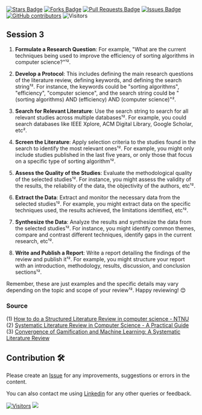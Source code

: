 <a href="https://github.com/drshahizan/SLR-MIIT/stargazers"><img src="https://img.shields.io/github/stars/drshahizan/SLR-MIIT" alt="Stars Badge"/></a>
<a href="https://github.com/drshahizan/SLR-MIIT/network/members"><img src="https://img.shields.io/github/forks/drshahizan/SLR-MIIT" alt="Forks Badge"/></a>
<a href="https://github.com/drshahizan/SLR-MIIT"><img src="https://img.shields.io/github/issues-pr/drshahizan/SLR-MIIT" alt="Pull Requests Badge"/></a>
<a href="https://github.com/drshahizan/SLR-MIIT/issues"><img src="https://img.shields.io/github/issues/drshahizan/SLR-MIIT" alt="Issues Badge"/></a>
<a href="https://github.com/drshahizan/SLR-MIIT/graphs/contributors"><img alt="GitHub contributors" src="https://img.shields.io/github/contributors/drshahizan/SLR-MIIT?color=2b9348"></a>
![Visitors](https://api.visitorbadge.io/api/visitors?path=https%3A%2F%2Fgithub.com%2Fdrshahizan%2FSLR-MIIT&labelColor=%23d9e3f0&countColor=%23697689&style=flat)

## Session 3

1. **Formulate a Research Question**: For example, "What are the current techniques being used to improve the efficiency of sorting algorithms in computer science?"¹².

2. **Develop a Protocol**: This includes defining the main research questions of the literature review, defining keywords, and defining the search string¹². For instance, the keywords could be "sorting algorithms", "efficiency", "computer science", and the search string could be "(sorting algorithms) AND (efficiency) AND (computer science)"².

3. **Search for Relevant Literature**: Use the search string to search for all relevant studies across multiple databases¹². For example, you could search databases like IEEE Xplore, ACM Digital Library, Google Scholar, etc².

4. **Screen the Literature**: Apply selection criteria to the studies found in the search to identify the most relevant ones¹². For example, you might only include studies published in the last five years, or only those that focus on a specific type of sorting algorithm¹².

5. **Assess the Quality of the Studies**: Evaluate the methodological quality of the selected studies¹². For instance, you might assess the validity of the results, the reliability of the data, the objectivity of the authors, etc¹².

6. **Extract the Data**: Extract and monitor the necessary data from the selected studies¹². For example, you might extract data on the specific techniques used, the results achieved, the limitations identified, etc¹².

7. **Synthesize the Data**: Analyze the results and synthesize the data from the selected studies¹². For instance, you might identify common themes, compare and contrast different techniques, identify gaps in the current research, etc¹².

8. **Write and Publish a Report**: Write a report detailing the findings of the review and publish it¹². For example, you might structure your report with an introduction, methodology, results, discussion, and conclusion sections¹².

Remember, these are just examples and the specific details may vary depending on the topic and scope of your review¹². Happy reviewing! 😊

### Source
(1) [How to do a Structured Literature Review in computer science - NTNU](https://research.idi.ntnu.no/aimasters/files/SLR_HowTo2018.pdf)
<br>(2) [Systematic Literature Review in Computer Science - A Practical Guide](https://www.researchgate.net/profile/Rodrigo-Silva-20/publication/320704338_Systematic_Literature_Review_in_Computer_Science_-_A_Practical_Guide/links/59f631caaca272607e2bc1c1/Systematic-Literature-Review-in-Computer-Science-A-Practical-Guide.pdf?origin=publication_detail)
<br>(3) [Convergence of Gamification and Machine Learning: A Systematic Literature Review](https://link.springer.com/article/10.1007/s10758-020-09456-4)

## Contribution 🛠️
Please create an [Issue](https://github.com/drshahizan/SLR-MIIT/issues) for any improvements, suggestions or errors in the content.

You can also contact me using [Linkedin](https://www.linkedin.com/in/drshahizan/) for any other queries or feedback.

[![Visitors](https://api.visitorbadge.io/api/visitors?path=https%3A%2F%2Fgithub.com%2Fdrshahizan&labelColor=%23697689&countColor=%23555555&style=plastic)](https://visitorbadge.io/status?path=https%3A%2F%2Fgithub.com%2Fdrshahizan)
![](https://hit.yhype.me/github/profile?user_id=81284918)
